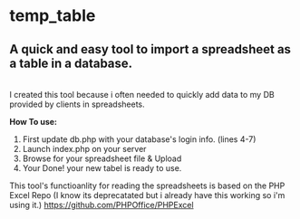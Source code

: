 # temp_table
<h2>A quick and easy tool to import a spreadsheet as a table in a database.</h2><br>
I created this tool because i often needed to quickly add data to my DB provided by clients in spreadsheets.

<b>How To use:</b>
<ol>
  <li>First update db.php with your database's login info. (lines  4-7)</li>
  <li>Launch index.php on your server</li>
  <li>Browse for your spreadsheet file & Upload</li>
  <li>Your Done! your new tabel is ready to use.</li>
 </ol>
 
 


This tool's functioanlity for reading the spreadsheets is based on the PHP Excel Repo (I know its deprecatated but i already have this working so i'm using it.) https://github.com/PHPOffice/PHPExcel
